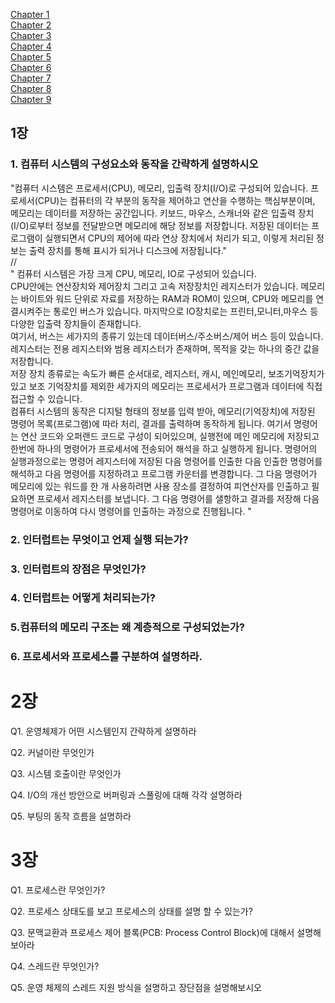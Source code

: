 [Chapter 1](##1장)  
[Chapter 2](##2장)  
[Chapter 3](##3장)  
[Chapter 4](##4장)  
[Chapter 5](##5장)  
[Chapter 6](##6장)  
[Chapter 7](##7장)  
[Chapter 8](##8장)  
[Chapter 9](##9장)  


## 1장

### 1. 컴퓨터 시스템의 구성요소와 동작을 간략하게 설명하시오

"컴퓨터 시스템은 프로세서(CPU), 메모리, 입출력 장치(I/O)로 구성되어 있습니다.
프로세서(CPU)는 컴퓨터의 각 부분의 동작을 제어하고 연산을 수행하는 핵심부분이며,
 메모리는 데이터를 저장하는 공간입니다. 키보드, 마우스, 스캐너와 같은 입출력 장치(I/O)로부터
정보를 전달받으면 메모리에 해당 정보를 저장합니다.
저장된 데이터는 프로그램이 실행되면서 CPU의 제어에 따라 연상 장치에서 처리가 되고,
이렇게 처리된 정보는 출력 장치를 통해 표시가 되거나 디스크에 저장됩니다."  
//  
"  컴퓨터 시스템은 가장 크게 CPU, 메모리, IO로 구성되어 있습니다.  
CPU안에는 연산장치와 제어장치 그리고 고속 저장장치인 레지스터가 있습니다.
메모리는  바이트와 워드 단위로 자료를 저장하는 RAM과 ROM이 있으며, CPU와 메모리를
연결시켜주는 통로인 버스가 있습니다. 마지막으로 IO장치로는 프린터,모니터,마우스 등 다양한 
입출력 장치들이 존재합니다.  
여기서, 버스는 세가지의 종류기 있는데 데이터버스/주소버스/제어 버스 등이 있습니다.
레지스터는 전용 레지스터와 범용 레지스터가 존재하며, 목적을 갖는 하나의 중간 값을 저장합니다.  
저장 장치 종류로는 속도가 빠른 순서대로, 레지스터, 캐시, 메인메모리, 보조기억장치가 있고 보조 기억장치를 제외한
세가지의 메모리는 프로세서가 프로그램과 데이터에 직접 접근할 수 있습니다.  
컴퓨터 시스템의 동작은 디지털 형태의 정보를 입력 받아, 메모리(기억장치)에 저장된 명령어 목록(프로그램)에 따라 
처리, 결과를 출력하며 동작하게 됩니다.
여기서 명령어는 연산 코드와 오퍼랜드 코드로 구성이 되어있으며, 실행전에 메인 메모리에 저장되고 한번에 하나의 명령어가
프로세서에 전송되어 해석을 하고 실행하게 됩니다. 
명령어의 실행과정으로는 명령어 레지스터에 저장된 다음 명령어를 인출한 다음 인출한 명령어를 해석하고 다음 명령어를
지정하려고 프로그램 카운터를 변경합니다. 그 다음 명령어가 메모리에 있는 워드를 한 개 사용하려면 사용 장소를 결정하여
피연산자를 인출하고 필요하면 프로세서 레지스터를 보냅니다. 그 다음 명령어를 샐항하고 결과를 저장해 다음 명령어로 이동하여 다시 
명령어를 인출하는 과정으로 진행됩니다. "

### 2. 인터럽트는 무엇이고 언제 실행 되는가?



### 3. 인터럽트의 장점은 무엇인가?



### 4. 인터럽트는 어떻게 처리되는가?



### 5.컴퓨터의 메모리 구조는 왜 계층적으로 구성되었는가?



### 6. 프로세서와 프로세스를 구분하여 설명하라.


# 2장
Q1. 운영체제가 어떤 시스템인지 간략하게 설명하라


Q2. 커널이란 무엇인가


Q3. 시스템 호출이란 무엇인가


Q4. I/O의 개선 방안으로 버퍼링과 스풀링에 대해 각각 설명하라


Q5. 부팅의 동작 흐름을 설명하라


# 3장
Q1. 프로세스란 무엇인가?


Q2. 프로세스 상태도를 보고 프로세스의 상태를 설명 할 수 있는가?


Q3. 문맥교환과 프로세스 제어 블록(PCB: Process Control Block)에 대해서 설명해보아라


Q4. 스레드란 무엇인가?


Q5. 운영 체제의 스레드 지원 방식을 설명하고 장단점을 설명해보시오











